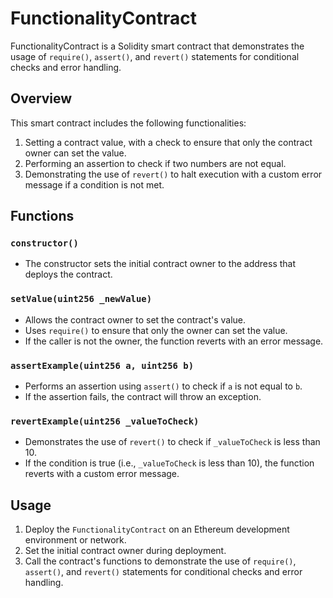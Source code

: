 # FunctionalityContract

FunctionalityContract is a Solidity smart contract that demonstrates the usage of `require()`, `assert()`, and `revert()` statements for conditional checks and error handling.


## Overview

This smart contract includes the following functionalities:

1. Setting a contract value, with a check to ensure that only the contract owner can set the value.
2. Performing an assertion to check if two numbers are not equal.
3. Demonstrating the use of `revert()` to halt execution with a custom error message if a condition is not met.

## Functions

### `constructor()`

- The constructor sets the initial contract owner to the address that deploys the contract.

### `setValue(uint256 _newValue)`

- Allows the contract owner to set the contract's value.
- Uses `require()` to ensure that only the owner can set the value.
- If the caller is not the owner, the function reverts with an error message.

### `assertExample(uint256 a, uint256 b)`

- Performs an assertion using `assert()` to check if `a` is not equal to `b`.
- If the assertion fails, the contract will throw an exception.

### `revertExample(uint256 _valueToCheck)`

- Demonstrates the use of `revert()` to check if `_valueToCheck` is less than 10.
- If the condition is true (i.e., `_valueToCheck` is less than 10), the function reverts with a custom error message.

## Usage

1. Deploy the `FunctionalityContract` on an Ethereum development environment or network.
2. Set the initial contract owner during deployment.
3. Call the contract's functions to demonstrate the use of `require()`, `assert()`, and `revert()` statements for conditional checks and error handling.
